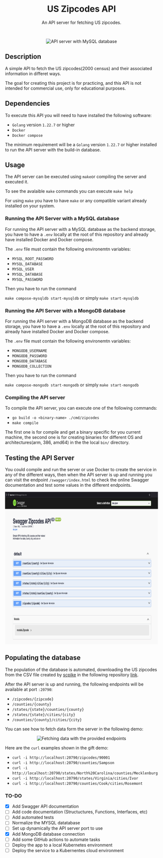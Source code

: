 <p align="center">
    <h1 align="center">US Zipcodes API</h1>
    <p align="center">An API server for fetching US zipcodes.</p>
    <br>
    <p align="center">
        <img src="./demos/render1726338999898.gif" alt="API server with MySQL database" width="800" height="500">
    </p>
</p>

## Description
A simple API to fetch the US zipcodes(2000 census) and their associated information in differet ways.

The goal for creating this project is for practicing, and this API is not intended for commercial use, only for educational purposes.

## Dependencies

To execute this API you will need to have installed the following software:
* `Golang` version `1.22.7` or higher
* `Docker`
* `Docker compose`

The minimum requirement will be a `Golang` version `1.22.7` or higher installed to run the API server with the build-in database.

## Usage

The API server can be executed using `make`or compiling the server  and executed it.  

To see the avalaible `make` commands you can execute `make help`

For using `make` you have to have `make` or any compatible variant already installed on your system.

### Running the API Server with a MySQL database

For running the API server with a MySQL database as the backend storage, you have to have a `.env` locally at the root of this repository and already have installed Docker and Docker compose.

The `.env` file must contain the following environemtn variables:

* `MYSQL_ROOT_PASSWORD`
* `MYSQL_DATABASE`
* `MYSQL_USER`
* `MYSQL_DATABASE`
* `MYSQL_PASSWORD`

Then you have to run the command

`make compose-mysqldb start-mysqldb` or simply `make start-mysqldb`

### Running the API Server with a MongoDB database

For running the API server with a MongoDB database as the backend storage, you have to have a `.env` locally at the root of this repository and already have installed Docker and Docker compose.

The `.env` file must contain the following environemtn variables:

* `MONGODB_USERNAME`
* `MONGODB_PASSWORD`
* `MONGODB_DATABASE`
* `MONGODB_COLLECTION`

Then you have to run the command

`make compose-mongodb start-mongodb` or simply `make start-mongodb`

### Compiling the API server

To compile the API server, you can execute one of the following commands:

* `go build -o <binary-name> ./cmd/zipcodes`
* `make compile`

The first one is for compile and get a binary specific for you current machine, the second one is for creating binaries for different OS and architectures(arm, 386, amd64) in the the local `bin/` directory.

## Testing the API Server

You could compile and run the server or use Docker to create the service in any of the different ways, then when the API server is up and running you can visit the endpoint `/swagger/index.html` to check the online Swagger documentation and test some values in the different endpoints.

<p align="center">
    <img src="./demos/swagger-doc.png" width="800" height="500">
</p>

## Populating the database

The population of the database is automated, downloading the US zipcodes from the CSV file created by [scpike](https://github.com/scpike) in the following repository [link](https://github.com/scpike/us-state-county-zip).

After the API server is up and running, the following endpoints will be available at port `:20790`:

* `/zipcodes/{zipcode}`
* `/counties/{county}`
* `/states/{state}/counties/{county}`
* `/states/{state}/cities/{city}`
* `/counties/{county}/cities/{city}`

You can see how to fetch data form the server in the following demo:

<p align="center">
    <img src="./demos/render1726343642493.gif" alt="Fetching data with the provided endpoints" width="800" height="500">
</p>

Here are the `curl` examples shown in the gift demo:

* `curl -i http://localhost:20790/zipcodes/90001`
* `curl -i http://localhost:20790/counties/Sampson`
* `curl -i http://localhost:20790/states/North%20Carolina/counties/Mecklenburg`
* `curl -i http://localhost:20790/states/Virginia/cities/Ivor`
* `curl -i http://localhost:20790/counties/Cook/cities/Rosemont`


### TO-DO

* [x] Add Swagger API documentation
* [ ] Add code documentation (Structuctures, Functions, Interfaces, etc)
* [ ] Add automated tests
* [ ] Normalize the MYSQL datatabase
* [ ] Set up dynamically the API server port to use
* [x] Add MongoDB database connection
* [ ] Add some GitHub actions to automate tasks
* [ ] Deploy the app to a local Kubernetes environment
* [ ] Deploy the service to a Kubernentes cloud environment